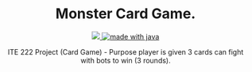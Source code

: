 <h1 align="center">
  Monster Card Game.
</h1>

<p align="center">
  <a href="https://app.netlify.com/sites/practical-mahavira-2a74c0/deploys">
    <img
      src="http://img.shields.io/badge/license-MIT-brightgreen.svg"
    />
  </a>
  <a href="https://app.netlify.com/sites/practical-mahavira-2a74c0/deploys">
    <img
      src="https://img.shields.io/badge/made%20with-java-blue.svg"
      alt="made with java"
    />
  </a>
</p>

<p align="center">
  ITE 222 Project (Card Game) - Purpose player is given 3 cards can fight with bots to win (3 rounds).   
</p>
